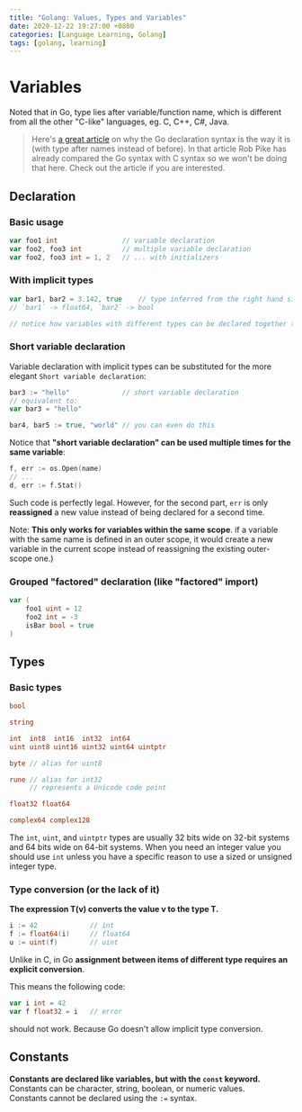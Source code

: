```yaml
---
title: "Golang: Values, Types and Variables"
date: 2020-12-22 19:27:00 +0800
categories: [Language Learning, Golang]
tags: [golang, learning]
---
```


# Variables

Noted that in Go, type lies after variable/function name, which is different from all the
other "C-like" languages, eg. C, C++, C#, Java.

> Here's [a great article](https://blog.golang.org/declaration-syntax) on why the Go
> declaration syntax is the way it is (with type after names instead of before).
> In that article Rob Pike has already compared the Go syntax with C syntax so
> we won't be doing that here. Check out the article if you are interested.

## Declaration

### Basic usage
```go
var foo1 int				// variable declaration
var foo2, foo3 int			// multiple variable declaration
var foo2, foo3 int = 1, 2	// ... with initializers
```

### With implicit types
```go
var bar1, bar2 = 3.142, true    // type inferred from the right hand side
// `bar1` -> float64, `bar2` -> bool

// notice how variables with different types can be declared together this way.
```

### Short variable declaration
Variable declaration with implicit types can be substituted for the more elegant
`Short variable declaration`:
```go
bar3 := "hello"				// short variable declaration
// equivalent to:
var bar3 = "hello"

bar4, bar5 := true, "world"	// you can even do this
```
Notice that __"short variable declaration" can be used multiple times for the same variable__:
```go
f, err := os.Open(name)
// ...
d, err := f.Stat()
```
Such code is perfectly legal. However, for the second part, `err` is only **reassigned**
a new value instead of being declared for a second time.

Note: __This only works for variables within the same scope__. if a variable with the
same name is defined in an outer scope, it would create a new variable in the current
scope instead of reassigning the existing outer-scope one.)

### Grouped "factored" declaration (like "factored" import)
```go
var (
	foo1 uint = 12
	foo2 int = -3
	isBar bool = true
)
```

## Types

### Basic types
```go
bool

string

int  int8  int16  int32  int64
uint uint8 uint16 uint32 uint64 uintptr

byte // alias for uint8

rune // alias for int32
	 // represents a Unicode code point

float32 float64

complex64 complex128
```
The `int`, `uint`, and `uintptr` types are usually 32 bits wide on 32-bit systems and 64 bits wide on 64-bit systems. When you need an integer value you should use `int` unless you have a specific reason to use a sized or unsigned integer type.

### Type conversion (or the lack of it)
__The expression T(v) converts the value v to the type T.__
```go
i := 42				// int
f := float64(i)		// float64
u := uint(f)		// uint
```
Unlike in C,
in Go __assignment between items of different type requires an explicit conversion__.

This means the following code:
```go
var i int = 42
var f float32 = i	// error
```
should not work. Because Go doesn't allow implicit type conversion.

## Constants
__Constants are declared like variables, but with the `const` keyword.__  
Constants can be character, string, boolean, or numeric values.  
Constants cannot be declared using the `:=` syntax.  

